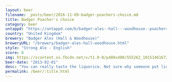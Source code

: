 ```yaml
---
layout: beer
filename: _posts/beer/2016-11-09-badger-poachers-choice.md
title: Badger Poacher's choice
category: beer
untappd: "https://untappd.com/b/badger-ales--hall---woodhouse--poachers-choice/13035"
country: "United Kingdom"
brewery: "Badger Ales (Hall & Woodhouse)"
breweryURL: "/brewery/badger-ales-hall-woodhouse.html"
style: "Strong Ale - English"
score: 6
img: https://scontent.xx.fbcdn.net/v/t1.0-0/p480x480/555262_10151461672288745_1320726068_n.jpg?oh=59f13c337e4fe14a71e5a34c419a191b&oe=5A0FF0F0
beer-date: "2013-02-01"
desc: "You can really taste the liquorice. Not sure why someone put liquorice in beer"
permalink: /beer/:title.html
---
```

